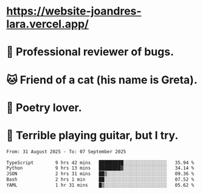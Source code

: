# https://website-joandres-lara.vercel.app/
# 🐛 Professional reviewer of bugs.
# 🐱 Friend of a cat (his name is Greta).
# 📜 Poetry lover.
# 🎸 Terrible playing guitar, but I try.

<!--START_SECTION:waka-->

```txt
From: 31 August 2025 - To: 07 September 2025

TypeScript        9 hrs 42 mins   █████████░░░░░░░░░░░░░░░░   35.94 %
Python            9 hrs 13 mins   ████████▓░░░░░░░░░░░░░░░░   34.14 %
JSON              2 hrs 31 mins   ██▒░░░░░░░░░░░░░░░░░░░░░░   09.36 %
Bash              2 hrs 1 min     ██░░░░░░░░░░░░░░░░░░░░░░░   07.52 %
YAML              1 hr 31 mins    █▒░░░░░░░░░░░░░░░░░░░░░░░   05.62 %
```

<!--END_SECTION:waka-->
